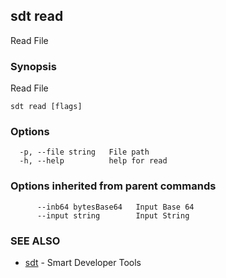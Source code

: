 ## sdt read

Read File

### Synopsis

Read File

```
sdt read [flags]
```

### Options

```
  -p, --file string   File path
  -h, --help          help for read
```

### Options inherited from parent commands

```
      --inb64 bytesBase64   Input Base 64
      --input string        Input String
```

### SEE ALSO

* [sdt](sdt.md)	 - Smart Developer Tools


